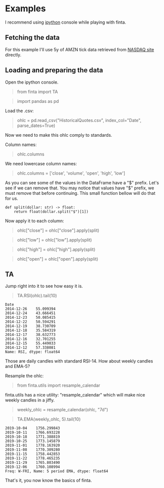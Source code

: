 # Examples

I recommend using [ipython](https://ipython.org/) console while playing with finta.

## Fetching the data

For this example I'll use 5y of AMZN tick data retrieved from [NASDAQ site](https://www.nasdaq.com/market-activity/stocks/amzn/historical) directly.

## Loading and preparing the data

Open the ipython console.

> from finta import TA

> import pandas as pd

Load the .csv:

> ohlc = pd.read_csv("HistoricalQuotes.csv", index_col="Date", parse_dates=True)

Now we need to make this ohlc comply to standards.

Column names:

> ohlc.columns

We need lowercase column names:

> ohlc.columns = ['close', 'volume', 'open', 'high', 'low']

As you can see some of the values in the DataFrame have a "$" prefix. Let's see if we can remove that.
You may notice that values have "$" prefix, we must remove that before continuing.
This small function bellow will do that for us.

```
def split(dollar: str) -> float:
    return float(dollar.split("$")[1])
```

Now apply it to each column:

> ohlc["close"] = ohlc["close"].apply(split)

> ohlc["low"] = ohlc["low"].apply(split)

> ohlc["high"] = ohlc["high"].apply(split)

> ohlc["open"] = ohlc["open"].apply(split)

## TA

Jump right into it to see how easy it is.

> TA.RSI(ohlc).tail(10)

```
Date
2014-12-26    55.099394
2014-12-24    43.666451
2014-12-23    50.085415
2014-12-22    50.594291
2014-12-19    38.730709
2014-12-18    35.584319
2014-12-17    38.632773
2014-12-16    32.701255
2014-12-15    55.449033
2014-12-12    57.338081
Name: RSI, dtype: float64
```

Those are daily candles with standard RSI-14.
How about weekly candles and EMA-5?

Resample the ohlc:

> from finta.utils import resample_calendar

finta.utils has a nice utility: "resample_calendar" which will make nice weekly candles in a jiffy.

> weekly_ohlc = resample_calendar(ohlc, "7d")

> TA.EMA(weekly_ohlc, 5).tail(10)

```
2019-10-04    1756.299843
2019-10-11    1766.693228
2019-10-18    1771.388819
2019-10-25    1773.145879
2019-11-01    1778.163920
2019-11-08    1770.309280
2019-11-15    1758.442853
2019-11-22    1778.465235
2019-11-29    1765.803490
2019-12-06    1760.108994
Freq: W-FRI, Name: 5 period EMA, dtype: float64
```

That's it, you now know the basics of finta.